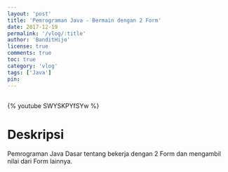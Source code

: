 ```yaml
---
layout: 'post'
title: 'Pemrograman Java - Bermain dengan 2 Form'
date: 2017-12-19
permalink: '/vlog/:title'
author: 'BanditHijo'
license: true
comments: true
toc: true
category: 'vlog'
tags: ['Java']
pin:
---
```


<div style="margin-top:30px;"></div>

{% youtube SWYSKPYfSYw %}

# Deskripsi

Pemrograman Java Dasar tentang bekerja dengan 2 Form dan mengambil nilai dari Form lainnya.
